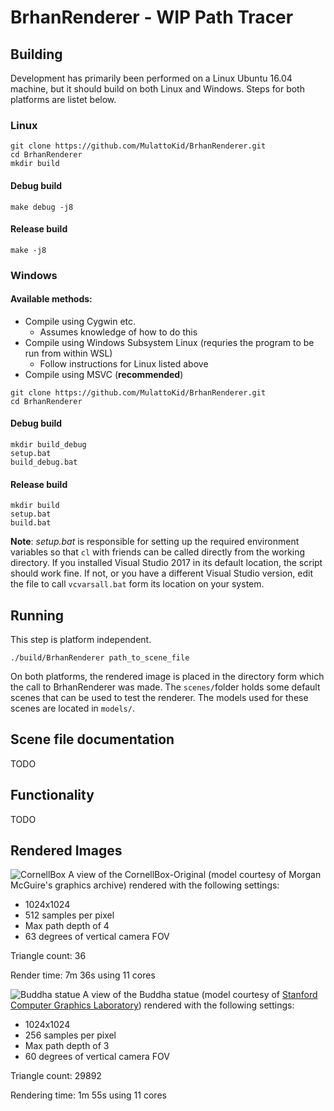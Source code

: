 # BrhanRenderer - WIP Path Tracer

## Building
Development has primarily been performed on a Linux Ubuntu 16.04 machine, but it should build on both Linux and Windows. Steps for both platforms are listet below.
### Linux
```
git clone https://github.com/MulattoKid/BrhanRenderer.git
cd BrhanRenderer
mkdir build
```
#### Debug build
```
make debug -j8
```
#### Release build
```
make -j8
```

### Windows
#### Available methods:
  - Compile using Cygwin etc.
    - Assumes knowledge of how to do this
  - Compile using Windows Subsystem Linux (requries the program to be run from within WSL)
    - Follow instructions for Linux listed above
  - Compile using MSVC (**recommended**)
```
git clone https://github.com/MulattoKid/BrhanRenderer.git
cd BrhanRenderer
```
#### Debug build
```
mkdir build_debug
setup.bat
build_debug.bat
```
#### Release build
```
mkdir build
setup.bat
build.bat
```
**Note**: *setup.bat* is responsible for setting up the required environment variables so that ```cl``` with friends can be called directly from the working directory. If you installed Visual Studio 2017 in its default location, the script should work fine. If not, or you have a different Visual Studio version, edit the file to call ```vcvarsall.bat``` form its location on your system.

## Running
This step is platform independent.
```
./build/BrhanRenderer path_to_scene_file
```
On both platforms, the rendered image is placed in the directory form which the call to BrhanRenderer was made. The ```scenes/```folder holds some default scenes that can be used to test the renderer. The models used for these scenes are located in ```models/```.

## Scene file documentation
TODO

## Functionality
TODO

## Rendered Images
![CornellBox](https://i.imgur.com/DGFBV83.png)
A view of the CornellBox-Original (model courtesy of Morgan McGuire's graphics archive) rendered with the following settings:
- 1024x1024
- 512 samples per pixel
- Max path depth of 4
- 63 degrees of vertical camera FOV

Triangle count: 36

Render time: 7m 36s using 11 cores

![Buddha statue](https://i.imgur.com/hQ3fVck.png)
A view of the Buddha statue (model courtesy of [Stanford Computer Graphics Laboratory](http://graphics.stanford.edu/data/3Dscanrep/)) rendered with the following settings:
- 1024x1024
- 256 samples per pixel
- Max path depth of 3
- 60 degrees of vertical camera FOV

Triangle count: 29892

Rendering time: 1m 55s using 11 cores

